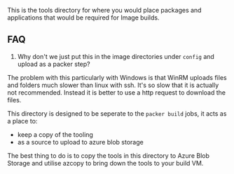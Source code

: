 This is the tools directory for where you would place packages and applications that would be required for Image builds.

## FAQ

1) Why don't we just put this in the image directories under `config` and upload as a packer step?

The problem with this particularly with Windows is that WinRM uploads files and folders much slower than linux with ssh. 
It's so slow that it is actually not recommended. Instead it is better to use a http request to download the files. 

This directory is designed to be seperate to the `packer build` jobs, it acts as a place to: 
* keep a copy of the tooling 
* as a source to upload to azure blob storage

The best thing to do is to copy the tools in this directory to Azure Blob Storage and utilise azcopy to bring down the 
tools to your build VM.